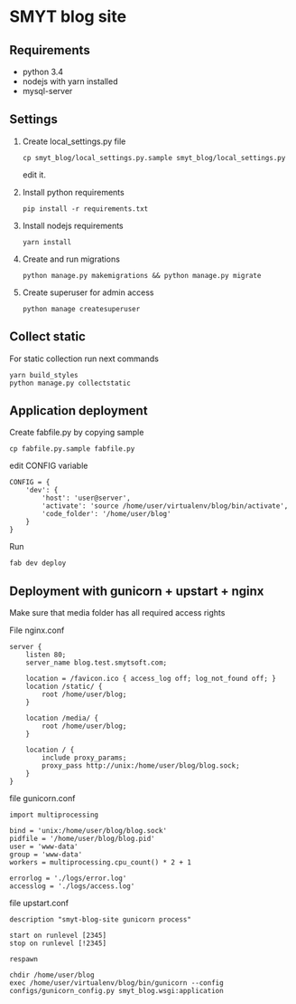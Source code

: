 SMYT blog site
==============

Requirements
------------

* python 3.4
* nodejs with yarn installed
* mysql-server

Settings
--------

1. Create local_settings.py file

    ```
    cp smyt_blog/local_settings.py.sample smyt_blog/local_settings.py
    ```

    edit it.

2. Install python requirements

    ```
    pip install -r requirements.txt
    ```

3. Install nodejs requirements

    ```
    yarn install
    ```

4. Create and run migrations

    ```
    python manage.py makemigrations && python manage.py migrate
    ```

5. Create superuser for admin access

    ```
    python manage createsuperuser
    ```

Collect static
--------------
For static collection run next commands

```
yarn build_styles
python manage.py collectstatic
```


Application deployment
-----------------

Create fabfile.py by copying sample

```
cp fabfile.py.sample fabfile.py
```

edit CONFIG variable

```
CONFIG = {
    'dev': {
        'host': 'user@server',
        'activate': 'source /home/user/virtualenv/blog/bin/activate',
        'code_folder': '/home/user/blog'
    }
}
```

Run

```
fab dev deploy
```


Deployment with gunicorn + upstart + nginx
----------------------------------------------------------------------

Make sure that media folder has all required access rights 

File nginx.conf

```
server {
    listen 80;
    server_name blog.test.smytsoft.com;

    location = /favicon.ico { access_log off; log_not_found off; }
    location /static/ {
        root /home/user/blog;
    }

    location /media/ {
        root /home/user/blog;
    }

    location / {
        include proxy_params;
        proxy_pass http://unix:/home/user/blog/blog.sock;
    }
}
```

file gunicorn.conf

```
import multiprocessing

bind = 'unix:/home/user/blog/blog.sock'
pidfile = '/home/user/blog/blog.pid'
user = 'www-data'
group = 'www-data'
workers = multiprocessing.cpu_count() * 2 + 1

errorlog = './logs/error.log'
accesslog = './logs/access.log'
```

file upstart.conf

```
description "smyt-blog-site gunicorn process"

start on runlevel [2345]
stop on runlevel [!2345]

respawn

chdir /home/user/blog
exec /home/user/virtualenv/blog/bin/gunicorn --config configs/gunicorn_config.py smyt_blog.wsgi:application
```

